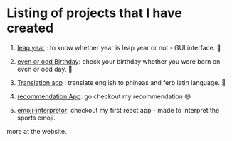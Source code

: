 # Listing of projects that I have created #

1. [leap year](https://atomicflea-projects.netlify.app/leapYear/index.html "check the year") : to know whether year is leap year or not - GUI interface. :dart:



2. [even or odd Birthday](https://atomicflea-projects.netlify.app/happyBirthdayOddEven/ "check your date"): check your birthday whether you were born on even or odd day. :baby:

3. [Translation app](https://atomicflea-projects.netlify.app/translation/default.htm "translation app") : translate english to phineas and ferb latin language.  :panda_face:

4. [recommendation App](https://sb4xu.csb.app/ "made in sandbox"): go checkout my recommendation :smile:
5. [emoji-interpretor](https://p2w0p.csb.app/ "sports emoji interpretor"): checkout my first react app - made to interpret the sports emoji.

more at the website.






